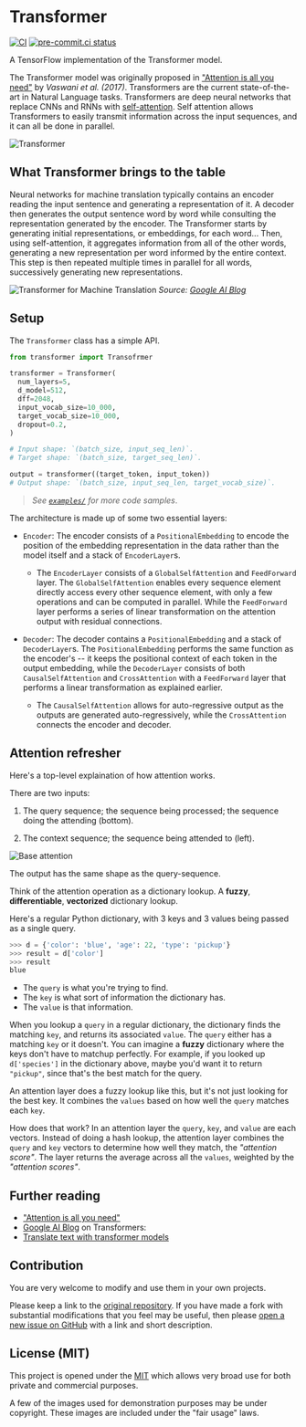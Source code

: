 <!--
 Copyright (c) 2022 Victor I. Afolabi

 This software is released under the MIT License.
 https://opensource.org/licenses/MIT
-->

# Transformer

[![CI](https://github.com/victor-iyi/transformer/actions/workflows/ci.yaml/badge.svg)](https://github.com/victor-iyi/transformer/actions/workflows/ci.yaml)
[![pre-commit.ci status](https://results.pre-commit.ci/badge/github/victor-iyi/transformer/main.svg)](https://results.pre-commit.ci/latest/github/victor-iyi/transformer/main)

A TensorFlow implementation of the Transformer model.

The Transformer model was originally proposed in ["Attention is all you need"]
by *Vaswani et al. (2017)*. Transformers are the current state-of-the-art in
Natural Language tasks. Transformers are deep neural networks that replace CNNs
and RNNs with [self-attention]. Self attention allows Transformers to easily
transmit information across the input sequences, and it can all be done in parallel.

![Transformer](./images/transformer.png)

## What Transformer brings to the table

Neural networks for machine translation typically contains an encoder reading the
input sentence and generating a representation of it. A decoder then generates the
output sentence word by word while consulting the representation generated by the
encoder. The Transformer starts by generating initial representations, or embeddings,
for each word... Then, using self-attention, it aggregates information from all
of the other words, generating a new representation per word informed by the
entire context. This step is then repeated multiple times in parallel for all words,
successively generating new representations.

![Transformer for Machine Translation](./images/transformer-for-machine-translation.gif)
*Source: [Google AI Blog]*

## Setup

The `Transformer` class has a simple API.

```python
from transformer import Transofrmer

transformer = Transformer(
  num_layers=5,
  d_model=512,
  dff=2048,
  input_vocab_size=10_000,
  target_vocab_size=10_000,
  dropout=0.2,
)

# Input shape: `(batch_size, input_seq_len)`.
# Target shape: `(batch_size, target_seq_len)`.

output = transformer((target_token, input_token))
# Output shape: `(batch_size, input_seq_len, target_vocab_size)`.
```

> *See [`examples/`] for more code samples*.

The architecture is made up of some two essential layers:

- `Encoder`: The encoder consists of a `PositionalEmbedding` to encode the position
of the embedding representation in the data rather than the model itself and a
stack of `EncoderLayer`s.
  - The `EncoderLayer` consists of a `GlobalSelfAttention` and `FeedForward` layer.
  The `GlobalSelfAttention` enables every sequence element directly access every
  other sequence element, with only a few operations and can be computed in parallel.
  While the `FeedForward` layer performs a series of linear transformation on the
  attention output with residual connections.

- `Decoder`: The decoder contains a `PositionalEmbedding` and a stack of
`DecoderLayer`s. The `PositionalEmbedding` performs the same function as the encoder's
-- it keeps the positional context of each token in the output embedding, while
the `DecoderLayer` consists of both `CausalSelfAttention` and `CrossAttention` with
a `FeedForward` layer that performs a linear transformation as explained earlier.
  - The `CausalSelfAttention` allows for auto-regressive output as the outputs
  are generated auto-regressively, while the `CrossAttention` connects the encoder
  and decoder.

## Attention refresher

Here's a top-level explaination of how attention works.

There are two inputs:

1. The query sequence; the sequence being processed; the sequence doing the attending
(bottom).

1. The context sequence; the sequence being attended to (left).

![Base attention](./images/base-attention.png)

The output has the same shape as the query-sequence.

Think of the attention operation as a dictionary lookup. A **fuzzy**, **differentiable**,
**vectorized** dictionary lookup.

Here's a regular Python dictionary, with 3 keys and 3 values being passed as a
single query.

```python
>>> d = {'color': 'blue', 'age': 22, 'type': 'pickup'}
>>> result = d['color']
>>> result
blue
```

- The `query` is what you're trying to find.
- The `key` is what sort of information the dictionary has.
- The `value` is that information.

When you lookup a `query` in a regular dictionary, the dictionary finds the matching
`key`, and returns its associated `value`. The `query` either has a matching `key`
or it doesn't. You can imagine a **fuzzy** dictionary where the keys don't have
to matchup perfectly. For example, if you looked up `d['species']` in the dictionary
above, maybe you'd want it to return `"pickup"`, since that's the best match for
the query.

An attention layer does a fuzzy lookup like this, but it's not just looking for
the best key. It combines the `values` based on how well the `query` matches each
`key`.

How does that work? In an attention layer the `query`, `key`, and `value` are
each vectors. Instead of doing a hash lookup, the attention layer combines the
`query` and `key` vectors to determine how well they match, the *"attention score"*.
The layer returns the average across all the `values`, weighted by the
*"attention scores"*.

## Further reading

- ["Attention is all you need"]
- [Google AI Blog] on Transformers:
- [Translate text with transformer models]

["Attention is all you need"]: https://arxiv.org/abs/1706.03762
[Google AI Blog]: https://ai.googleblog.com/2017/08/transformer-novel-neural-network.html
[Translate text with transformer models]: https://www.tensorflow.org/text/tutorials/transformer
[self-attention]: https://developers.google.com/machine-learning/glossary#self-attention
[`examples/`]: ./examples/

## Contribution

You are very welcome to modify and use them in your own projects.

Please keep a link to the [original repository]. If you have made a fork with
substantial modifications that you feel may be useful, then please [open a new
issue on GitHub][issues] with a link and short description.

## License (MIT)

This project is opened under the [MIT][license] which allows very
broad use for both private and commercial purposes.

A few of the images used for demonstration purposes may be under copyright.
These images are included under the "fair usage" laws.

[original repository]: https://github.com/victor-iyi/transformer
[issues]: https://github.com/victor-iyi/transformer/issues
[license]: ./LICENSE
